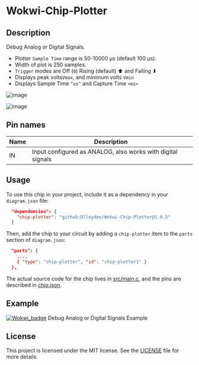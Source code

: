# Wokwi-Chip-Plotter

## Description

Debug Analog or Digital Signals.

- Plotter `Sample Time` range is 50-10000 µs (default 100 µs).
-  Width of plot is 250 samples.
- `Trigger` modes are Off (`0`) Rising (default) ⬆ and Falling ⬇
- Displays peak volts`Vmax`, and minimum volts `Vmin`
- Displays  Sample Time `^us^` and Capture Time `<ms>`



![image](https://user-images.githubusercontent.com/63488701/224412373-3bae0364-6507-4d62-bd5a-6e0dd84edd14.png)

![image](https://user-images.githubusercontent.com/63488701/224366649-95fd6e82-e9d9-41fa-8d5c-f88310151e6f.png)

## Pin names

| Name | Description                                                  |
| ---- | ------------------------------------------------------------ |
| IN   | Input  configured as ANALOG, also works with digital signals |

## Usage

To use this chip in your project, include it as a dependency in your `diagram.json` file:

```json
  "dependencies": {
    "chip-plotter": "github:Dlloydev/Wokwi-Chip-Plotter@1.0.5"
  }
```

Then, add the chip to your circuit by adding a `chip-plotter` item to the `parts` section of `diagram.json`:

```json
  "parts": {
    ...,
    { "type": "chip-plotter", "id": "chip-plotter1" }
  },
```

The actual source code for the chip lives in [src/main.c](https://github.com/Dlloydev/Wokwi-Chip-Plotter/blob/main/src/main.c), and the pins are described in [chip.json](https://github.com/Dlloydev/Wokwi-Chip-Plotter/blob/main/chip.json).

## Example

[![Wokwi_badge](https://user-images.githubusercontent.com/63488701/212449119-a8510897-c860-4545-8c1a-794169547ba1.svg)](https://wokwi.com/projects/358743168189598721) Debug Analog or Digital Signals Example

## License

This project is licensed under the MIT license. See the [LICENSE](https://github.com/Dlloydev/Wokwi-Chip-Analog-Bargraph/blob/main/LICENSE) file for more details.
